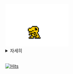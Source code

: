 <img src="https://github.com/ljlm0402/ljlm0402/blob/images/avatar.gif?raw=true" width="200px" alt="agumon" />

<br />

<details>
<summary>
  자세히
</summary>

<br />

## Coding Stats

<!--START_SECTION:waka-->
<!--END_SECTION:waka-->

## &#x1f4c8; GitHub Stats

<img src="https://github-readme-stats.vercel.app/api/top-langs/?username=ljlm0402&hide=java,html&title_color=ffffff&text_color=c9cacc&icon_color=2bbc8a&bg_color=1d1f21" align="center" alt="Most Used Languages" />

<img src="https://github-readme-stats.vercel.app/api?username=ljlm0402&show_icons=true&line_height=27&count_private=true&title_color=ffffff&text_color=c9cacc&icon_color=2bbc8a&bg_color=1d1f21" align="center" alt="GitHub Stats" />

</details>

<br />

[![Hits](https://hits.seeyoufarm.com/api/count/incr/badge.svg?url=https%3A%2F%2Fgithub.com%2Fljlm0402%2Fhit-counter&count_bg=%23FFCC00&title_bg=%23000000&icon=pinboard.svg&icon_color=%23FFFFFF&title=visit&edge_flat=true)](https://hits.seeyoufarm.com)
